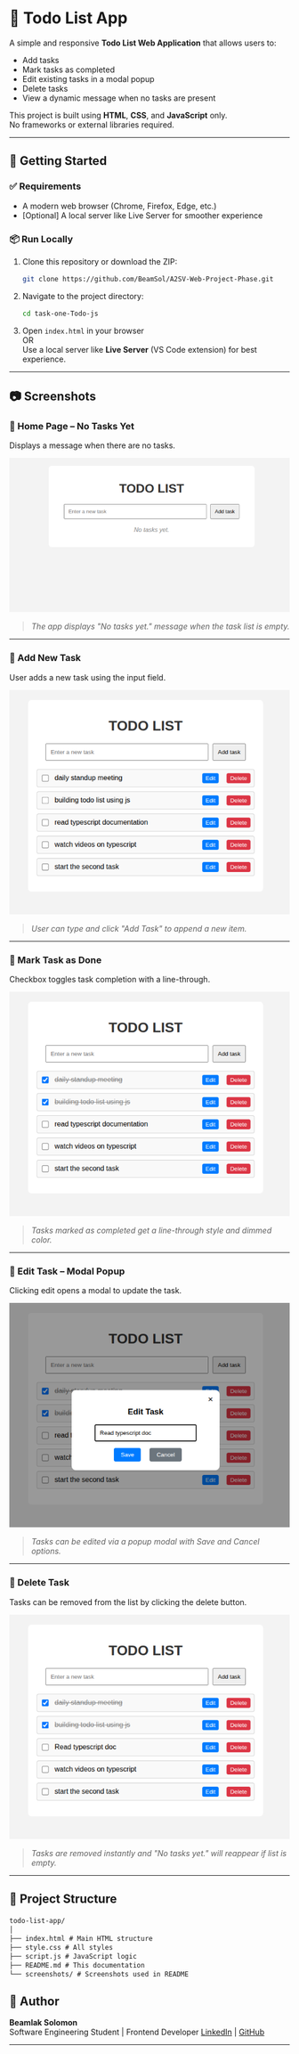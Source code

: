 # 📝 Todo List App

A simple and responsive **Todo List Web Application** that allows users to:

- Add tasks
- Mark tasks as completed
- Edit existing tasks in a modal popup
- Delete tasks
- View a dynamic message when no tasks are present

This project is built using **HTML**, **CSS**, and **JavaScript** only.  
No frameworks or external libraries required.

---

## 🚀 Getting Started

### ✅ Requirements
- A modern web browser (Chrome, Firefox, Edge, etc.)
- [Optional] A local server like Live Server for smoother experience

### 📦 Run Locally

1. Clone this repository or download the ZIP:
    ```bash
    git clone https://github.com/BeamSol/A2SV-Web-Project-Phase.git
    ```

2. Navigate to the project directory:
    ```bash
    cd task-one-Todo-js
    ```

3. Open `index.html` in your browser  
   OR  
   Use a local server like **Live Server** (VS Code extension) for best experience.

---

## 📷 Screenshots

### 🔹 Home Page – No Tasks Yet
Displays a message when there are no tasks.

![No Task Page Screenshot](screenshots/no-tasks.png)
> *The app displays "No tasks yet." message when the task list is empty.*

---

### 🔹 Add New Task
User adds a new task using the input field.

![Add Task Screenshot](screenshots/add-tasks.png)
> *User can type and click "Add Task" to append a new item.*

---

### 🔹 Mark Task as Done
Checkbox toggles task completion with a line-through.

![Done Task Screenshot](screenshots/mark-done.png)
> *Tasks marked as completed get a line-through style and dimmed color.*

---

### 🔹 Edit Task – Modal Popup
Clicking edit opens a modal to update the task.

![Edit Modal Screenshot](screenshots/edit-modal.png)
> *Tasks can be edited via a popup modal with Save and Cancel options.*

---

### 🔹 Delete Task
Tasks can be removed from the list by clicking the delete button.

![Delete Task Screenshot](screenshots/delete-task.png)
> *Tasks are removed instantly and "No tasks yet." will reappear if list is empty.*

---

## 📁 Project Structure

```
todo-list-app/
│
├── index.html # Main HTML structure
├── style.css # All styles
├── script.js # JavaScript logic
├── README.md # This documentation
└── screenshots/ # Screenshots used in README
```

## 🙌 Author

**Beamlak Solomon**  
Software Engineering Student | Frontend Developer 
[LinkedIn](https://www.linkedin.com/in/beamlak-solomon-540890264/) | [GitHub](https://github.com/BeamSol)

---